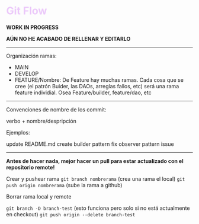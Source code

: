 # <span style="color: #eccafa;">**Git Flow** </span>


**WORK IN PROGRESS** 

**AÚN NO HE ACABADO DE RELLENAR Y EDITARLO**

***

Organización ramas:

- MAIN
- DEVELOP
- FEATURE/Nombre: De Feature hay muchas ramas. Cada cosa que se cree (el patrón Buider, las DAOs, arreglas fallos, etc) será una rama feature individial. Osea Feature/builder, feature/dao, etc

* * *

Convenciones de nombre de los commit:

verbo + nombre/despripción

Ejemplos:

update README.md
create builder pattern
fix observer pattern issue

* * *

**Antes de hacer nada, mejor hacer un pull para estar actualizado con el repositorio remote!**

Crear y pushear rama
`git branch nombrerama` (crea una rama el local)
`git push origin nombrerama` (sube la rama a github)

Borrar rama local y remote

`git branch -D branch-test` (esto funciona pero solo si no está actualmente en checkout)
`git push origin --delete branch-test`
